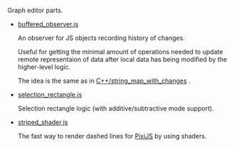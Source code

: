 Graph editor parts.

- [buffered_observer.js](buffered_observer.js)

  An observer for JS objects recording history of changes.

  Useful for getting the minimal amount of operations needed to update remote representaion of data after local data has being modified by the higher-level logic.

  The idea is the same as in [C++/string_map_with_changes](../C++/string_map_with_changes) .
  
- [selection_rectangle.js](selection_rectangle.js)

  Selection rectangle logic (with additive/subtractive mode support).
  
- [striped_shader.js](striped_shader.js)

  The fast way to render dashed lines for [PixiJS](https://github.com/pixijs/pixijs) by using shaders.
